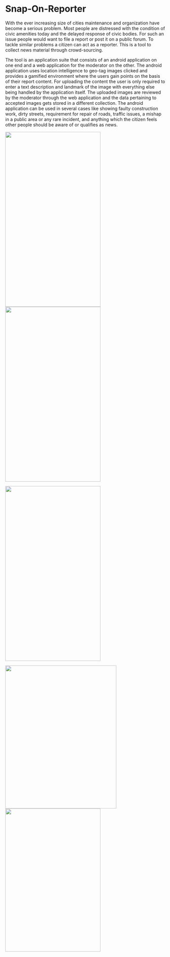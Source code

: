 # Snap-On-Reporter
With the ever increasing size of cities maintenance and organization have become a serious problem. Most people are distressed with the condition of civic amenities today and the delayed response of civic bodies. For such an issue people would want to file a report or post it on a public forum. To tackle similar problems a citizen can act as a reporter. This is a tool to collect news material through crowd-sourcing.
<p>The tool is an application suite that consists of an android application on one end and a web application for the moderator on the other. The android application uses location intelligence to geo-tag images clicked and provides a gamified environment where the users gain points on the basis of  their report content. For uploading the content the user is only required to enter a text description and landmark of the image with everything else being handled by the application itself. The uploaded images are reviewed by the moderator through the web application and the data pertaining to accepted images gets stored in a different collection. The android application can be used in several cases like showing faulty construction work, dirty streets, requirement for repair of roads, traffic issues, a mishap in a public area or any rare incident, and anything which the citizen feels other people should be aware of or qualifies as news.

<p><img src="https://github.com/abhijayghildyal/Snap-On-Reporter/blob/master/SnapOnReporter/images/1.png" align="middle" height="550" width="300" margin="0 auto" />
<img src="https://github.com/abhijayghildyal/Snap-On-Reporter/blob/master/SnapOnReporter/images/2.png" align="middle" height="550" width="300" margin="0 auto" />
<p><img src="https://github.com/abhijayghildyal/Snap-On-Reporter/blob/master/SnapOnReporter/images/3.png" align="middle" height="550" width="300" margin="0 auto" />
<p><img src="https://github.com/abhijayghildyal/Snap-On-Reporter/blob/master/SnapOnReporter/images/5.png" align="middle" height="450" width="350" margin="0 auto" />
<img src="https://github.com/abhijayghildyal/Snap-On-Reporter/blob/master/SnapOnReporter/images/6.png" align="middle" height="450" width="300" margin="0 auto" />
